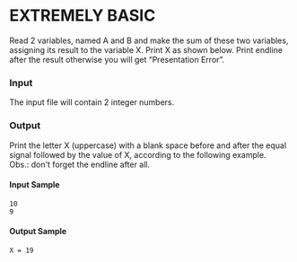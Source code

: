 # EXTREMELY BASIC
Read 2 variables, named A and B and make the sum of these two variables, assigning its result to the variable X. Print X as shown below. Print endline after the result otherwise you will get “Presentation Error”.
### Input
The input file will contain 2 integer numbers.
### Output
Print the letter X (uppercase) with a blank space before and after the equal signal followed by the value of X, according to the following example.  
Obs.: don't forget the endline after all.
#### Input Sample	
    10  
    9  
#### Output Sample 
    X = 19  